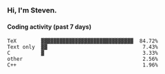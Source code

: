 ### Hi, I'm Steven.

#### Coding activity (past 7 days)
```
TeX        ▓▓▓▓▓▓▓▓▓▓▓▓▓▓▓▓▓▓▓▓▓▓▓▓▓▓▓▓▓▓  84.72%
Text only  ▓▓                               7.43%
C          ▓                                3.33%
other                                       2.56%
C++                                         1.96%
```
